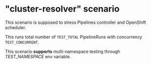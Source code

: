 # "cluster-resolver" scenario

This scenario is supposed to stress Pipelines controller and OpenShift scheduler.

This runs total number of `TEST_TOTAL` PipelineRuns with concurrency `TEST_CONCURRENT`.

This scenario **supports** multi-namespace testing through *TEST_NAMESPACE* env variable.

